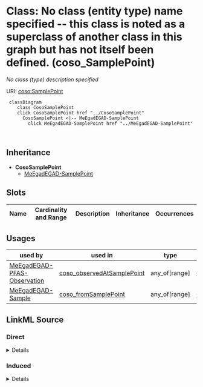 

# Class: No class (entity type) name specified -- this class is noted as a superclass of another class in this graph but has not itself been defined. (coso_SamplePoint)


_No class (type) description specified_







URI: [coso:SamplePoint](http://w3id.org/coso/v1/contaminoso#SamplePoint)






```mermaid
 classDiagram
    class CosoSamplePoint
    click CosoSamplePoint href "../CosoSamplePoint"
      CosoSamplePoint <|-- MeEgadEGAD-SamplePoint
        click MeEgadEGAD-SamplePoint href "../MeEgadEGAD-SamplePoint"
      
      
```





## Inheritance
* **CosoSamplePoint**
    * [MeEgadEGAD-SamplePoint](../classes/MeEgadEGAD-SamplePoint.md)



## Slots

| Name | Cardinality and Range | Description | Inheritance | Occurrences |
| ---  | --- | --- | --- | --- |





## Usages

| used by | used in | type | used |
| ---  | --- | --- | --- |
| [MeEgadEGAD-PFAS-Observation](../classes/MeEgadEGAD-PFAS-Observation.md) | [coso_observedAtSamplePoint](../slots/coso_observedAtSamplePoint.md) | any_of[range] | [CosoSamplePoint](../classes/CosoSamplePoint.md) |
| [MeEgadEGAD-Sample](../classes/MeEgadEGAD-Sample.md) | [coso_fromSamplePoint](../slots/coso_fromSamplePoint.md) | any_of[range] | [CosoSamplePoint](../classes/CosoSamplePoint.md) |











## LinkML Source

<!-- TODO: investigate https://stackoverflow.com/questions/37606292/how-to-create-tabbed-code-blocks-in-mkdocs-or-sphinx -->

### Direct

<details>

```yaml
name: coso_SamplePoint
conforms_to: No schema conformance document specified
description: No class (type) description specified
title: No class (entity type) name specified -- this class is noted as a superclass
  of another class in this graph but has not itself been defined.
from_schema: sawgraph-kg
rank: 1000
class_uri: coso:SamplePoint

```
</details>

### Induced

<details>

```yaml
name: coso_SamplePoint
conforms_to: No schema conformance document specified
description: No class (type) description specified
title: No class (entity type) name specified -- this class is noted as a superclass
  of another class in this graph but has not itself been defined.
from_schema: sawgraph-kg
rank: 1000
class_uri: coso:SamplePoint

```
</details>